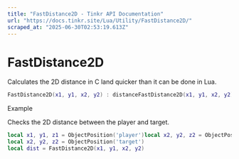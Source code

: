 ```yaml
---
title: "FastDistance2D - Tinkr API Documentation"
url: "https://docs.tinkr.site/Lua/Utility/FastDistance2D/"
scraped_at: "2025-06-30T02:53:19.613Z"
---
```


# FastDistance2D

Calculates the 2D distance in C land quicker than it can be done in Lua.

```lua
FastDistance2D(x1, y1, x2, y2) : distanceFastDistance2D(x1, y1, x2, y2) : distance
```

Example

Checks the 2D distance between the player and target.

```lua
local x1, y1, z1 = ObjectPosition('player')local x2, y2, z2 = ObjectPosition('target')local dist = FastDistance2D(x1, y1, x2, y2)local x1, y1, z1 = ObjectPosition('player')
local x2, y2, z2 = ObjectPosition('target')
local dist = FastDistance2D(x1, y1, x2, y2)
```